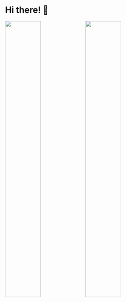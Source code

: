 # Hi there! 👋

<img align="left" width="48%" src="https://github-readme-stats.vercel.app/api?username=IlkinSamadbayli&show_icons=true&theme=radical" />

<img align="right" width="48%" src="https://github-readme-stats.vercel.app/api/top-langs/?username=IlkinSamadbayli&layout=compact" />
<!-- 
 ## <b> Languages and Tools: </b>
<img  src="https://img.shields.io/badge/Flutter-%2302569B.svg?style=for-the-badge&logo=Flutter&logoColor=white"/>
<img  src="https://img.shields.io/badge/dart-%230175C2.svg?style=for-the-badge&logo=dart&logoColor=white"/>
<img  src="https://img.shields.io/badge/Trello-%23026AA7.svg?style=for-the-badge&logo=Trello&logoColor=white"/>
<img  src="https://img.shields.io/badge/Discord-%235865F2.svg?style=for-the-badge&logo=discord&logoColor=white"/>
<img  src="https://img.shields.io/badge/git-%23F05033.svg?style=for-the-badge&logo=git&logoColor=white"/>

 -->
